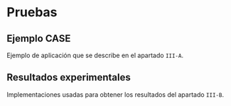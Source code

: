 # Pruebas

## Ejemplo CASE

Ejemplo de aplicación que se describe en el apartado `III-A`.


## Resultados experimentales

Implementaciones usadas para obtener los resultados del apartado `III-B`.

